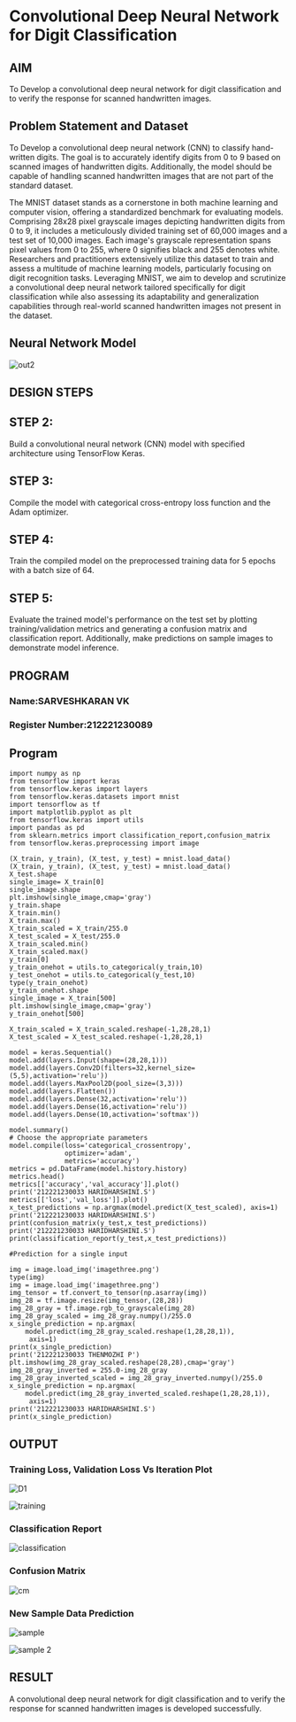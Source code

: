 # Convolutional Deep Neural Network for Digit Classification

## AIM

To Develop a convolutional deep neural network for digit classification and to verify the response for scanned handwritten images.

## Problem Statement and Dataset

To Develop a convolutional deep neural network (CNN) to classify hand-written digits. The goal is to accurately identify digits from 0 to 9 based on scanned images of handwritten digits. Additionally, the model should be capable of handling scanned handwritten images that are not part of the standard dataset.

The MNIST dataset stands as a cornerstone in both machine learning and computer vision, offering a standardized benchmark for evaluating models. Comprising 28x28 pixel grayscale images depicting handwritten digits from 0 to 9, it includes a meticulously divided training set of 60,000 images and a test set of 10,000 images. Each image's grayscale representation spans pixel values from 0 to 255, where 0 signifies black and 255 denotes white. Researchers and practitioners extensively utilize this dataset to train and assess a multitude of machine learning models, particularly focusing on digit recognition tasks. Leveraging MNIST, we aim to develop and scrutinize a convolutional deep neural network tailored specifically for digit classification while also assessing its adaptability and generalization capabilities through real-world scanned handwritten images not present in the dataset.

## Neural Network Model

![out2](https://github.com/user-attachments/assets/ea820202-b80f-4e79-81dc-1090e3cb240a)


## DESIGN STEPS

## STEP 2:
Build a convolutional neural network (CNN) model with specified architecture using TensorFlow Keras.

## STEP 3:
Compile the model with categorical cross-entropy loss function and the Adam optimizer.

## STEP 4:
Train the compiled model on the preprocessed training data for 5 epochs with a batch size of 64.

## STEP 5:
Evaluate the trained model's performance on the test set by plotting training/validation metrics and generating a confusion matrix and classification report. Additionally, make predictions on sample images to demonstrate model inference.


## PROGRAM

### Name:SARVESHKARAN VK
### Register Number:212221230089

## Program
```
import numpy as np
from tensorflow import keras
from tensorflow.keras import layers
from tensorflow.keras.datasets import mnist
import tensorflow as tf
import matplotlib.pyplot as plt
from tensorflow.keras import utils
import pandas as pd
from sklearn.metrics import classification_report,confusion_matrix
from tensorflow.keras.preprocessing import image

(X_train, y_train), (X_test, y_test) = mnist.load_data()
(X_train, y_train), (X_test, y_test) = mnist.load_data()
X_test.shape
single_image= X_train[0]
single_image.shape
plt.imshow(single_image,cmap='gray')
y_train.shape
X_train.min()
X_train.max()
X_train_scaled = X_train/255.0
X_test_scaled = X_test/255.0
X_train_scaled.min()
X_train_scaled.max()
y_train[0]
y_train_onehot = utils.to_categorical(y_train,10)
y_test_onehot = utils.to_categorical(y_test,10)
type(y_train_onehot)
y_train_onehot.shape
single_image = X_train[500]
plt.imshow(single_image,cmap='gray')
y_train_onehot[500]

X_train_scaled = X_train_scaled.reshape(-1,28,28,1)
X_test_scaled = X_test_scaled.reshape(-1,28,28,1)

model = keras.Sequential()
model.add(layers.Input(shape=(28,28,1)))
model.add(layers.Conv2D(filters=32,kernel_size=(5,5),activation='relu'))
model.add(layers.MaxPool2D(pool_size=(3,3)))
model.add(layers.Flatten())
model.add(layers.Dense(32,activation='relu'))
model.add(layers.Dense(16,activation='relu'))
model.add(layers.Dense(10,activation='softmax'))

model.summary()
# Choose the appropriate parameters
model.compile(loss='categorical_crossentropy',
              optimizer='adam',
              metrics='accuracy')
metrics = pd.DataFrame(model.history.history)
metrics.head()
metrics[['accuracy','val_accuracy']].plot()
print('212221230033 HARIDHARSHINI.S')
metrics[['loss','val_loss']].plot()
x_test_predictions = np.argmax(model.predict(X_test_scaled), axis=1)
print('212221230033 HARIDHARSHINI.S')
print(confusion_matrix(y_test,x_test_predictions))
print('212221230033 HARIDHARSHINI.S')
print(classification_report(y_test,x_test_predictions))

#Prediction for a single input

img = image.load_img('imagethree.png')
type(img)
img = image.load_img('imagethree.png')
img_tensor = tf.convert_to_tensor(np.asarray(img))
img_28 = tf.image.resize(img_tensor,(28,28))
img_28_gray = tf.image.rgb_to_grayscale(img_28)
img_28_gray_scaled = img_28_gray.numpy()/255.0
x_single_prediction = np.argmax(
    model.predict(img_28_gray_scaled.reshape(1,28,28,1)),
     axis=1)
print(x_single_prediction)
print('212221230033 THENMOZHI P')
plt.imshow(img_28_gray_scaled.reshape(28,28),cmap='gray')
img_28_gray_inverted = 255.0-img_28_gray
img_28_gray_inverted_scaled = img_28_gray_inverted.numpy()/255.0
x_single_prediction = np.argmax(
    model.predict(img_28_gray_inverted_scaled.reshape(1,28,28,1)),
     axis=1)
print('212221230033 HARIDHARSHINI.S')
print(x_single_prediction)
```

## OUTPUT

### Training Loss, Validation Loss Vs Iteration Plot

![D1](https://github.com/user-attachments/assets/e9779c84-0a95-4c4c-902c-6a9b29068528)

![training](https://github.com/user-attachments/assets/0a17caad-d1a0-4e9a-ae8d-1461acc6f81e)

### Classification Report

![classification](https://github.com/user-attachments/assets/5f3b96f3-2f5b-4934-81ff-038df5b3e820)


### Confusion Matrix


![cm](https://github.com/user-attachments/assets/7dd49ff5-85c9-41b7-800a-919f4df64315)

### New Sample Data Prediction

![sample](https://github.com/user-attachments/assets/c6daad57-e49c-4d20-91af-75ab745e1af4)

![sample 2](https://github.com/user-attachments/assets/1f8d2594-3c2f-4a44-97dc-1e53c4c354ee)

## RESULT
A convolutional deep neural network for digit classification and to verify the response for scanned handwritten images is developed successfully.
